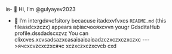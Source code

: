 ів- 👋 Hi, I’m @gulyayev2023
- 👀 I’m intergdячсfsitory becacuse itadcxvfvxcs `README.md` (this fileasdcxzczx) appears вфівсчooяxcvvn yougr GdsditаHub profile.dssdadscxzvz
You can clixcves.xcvsadsazxcasаіваіваіваdzczxczxczxczxc
--->ячсxcvzcxczxсячс
xczxczxczxcvcb
cxd
